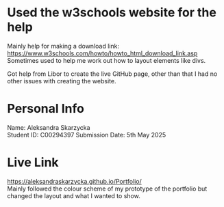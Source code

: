 # Used the w3schools website for the help
Mainly help for making a download link:
https://www.w3schools.com/howto/howto_html_download_link.asp <br>
Sometimes used to help me work out how to layout elements like divs.

Got help from Libor to create the live GitHub page, other than that I had no other issues with creating the website.

# Personal Info
Name: Aleksandra Skarzycka <br>
Student ID: C00294397
Submission Date: 5th May 2025

# Live Link
https://aleksandraskarzycka.github.io/Portfolio/ <br>
Mainly followed the colour scheme of my prototype of the portfolio but changed the layout and what I wanted to show.
